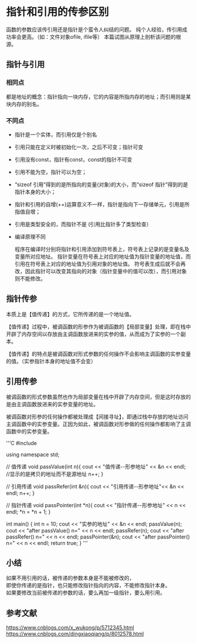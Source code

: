 # 指针和引用的传参区别

函数的参数应该传引用还是指针是个蛮令人纠结的问题。
纯个人经验，传引用成功率会更高。（如：文件对象ofile, ifile等）
本篇试图从原理上剖析该问题的根源。

## 指针与引用

### 相同点
都是地址的概念：指针指向一块内存，它的内容是所指内存的地址；而引用则是某块内存的别名。

### 不同点
* 指针是一个实体，而引用仅是个别名
* 引用只能在定义时被初始化一次，之后不可变；指针可变
* 引用没有const，指针有const，const的指针不可变
* 引用不能为空，指针可以为空；
* “sizeof 引用”得到的是所指向的变量(对象)的大小，而“sizeof 指针”得到的是指针本身的大小；
* 指针和引用的自增(++)运算意义不一样，指针是指向下一存储单元，引用是所指值自增；
* 引用是类型安全的，而指针不是 (引用比指针多了类型检查）
* 编译原理不同

	程序在编译时分别将指针和引用添加到符号表上，符号表上记录的是变量名及变量所对应地址。
	指针变量在符号表上对应的地址值为指针变量的地址值，而引用在符号表上对应的地址值为引用对象的地址值。
	符号表生成后就不会再改，因此指针可以改变其指向的对象（指针变量中的值可以改），而引用对象则不能修改。

## 指针传参

本质上是【值传递】的方式，它所传递的是一个地址值。

【值传递】过程中，被调函数的形参作为被调函数的【局部变量】处理，即在栈中开辟了内存空间以存放由主调函数放进来的实参的值，从而成为了实参的一个副本。

【值传递】的特点是被调函数对形式参数的任何操作不会影响主调函数的实参变量的值。（实参指针本身的地址值不会变）
 

## 引用传参

被调函数的形式参数虽然也作为局部变量在栈中开辟了内存空间，但是这时存放的是由主调函数放进来的实参变量的地址。

被调函数对形参的任何操作都被处理成【间接寻址】，即通过栈中存放的地址访问主调函数中的实参变量。正因为如此，被调函数对形参做的任何操作都影响了主调函数中的实参变量。
 
'''C
 #include<iostream>

 using namespace std;
 
 // 值传递
 void passValue(int n){
     cout << "值传递--形参地址" << &n << endl;         //显示的是拷贝的地址而不是源地址 
     n++;
 }
 
 // 引用传递
void passRefer(int &n){
    cout << "引用传递--形参地址"<< &n << endl; 
    n++;
}

// 指针传递
void passPointer(int *n){
    cout << "指针传递--形参地址" << n << endl; 
    *n = *n + 1;
} 

int  main() {
    int n = 10;
    cout << "实参的地址" << &n << endl;
    passValue(n);
    cout << "after passValue() n=" << n << endl;
    passRefer(n);
    cout << "after passRefer() n=" << n << endl;
    passPointer(&n);
    cout << "after passPointer() n=" << n << endl;
    return true;
}
'''

## 小结

如果不用引用的话，被传递的参数本身是不能被修改的，  
即使你传递的是指针，也只能修改指针指向的内容，不能修改指针本身。  
如果要修改当前被传递的参数的话，要么再加一级指针，要么用引用。


## 参考文献

https://www.cnblogs.com/x_wukong/p/5712345.html
https://www.cnblogs.com/dingxiaoqiang/p/8012578.html
